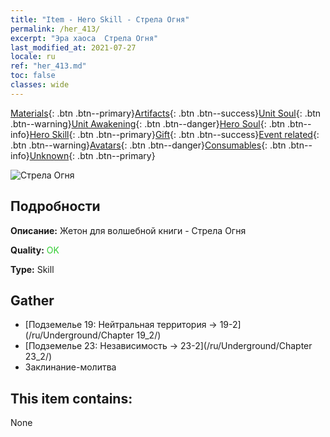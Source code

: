 ```yaml
---
title: "Item - Hero Skill - Стрела Огня"
permalink: /her_413/
excerpt: "Эра хаоса  Стрела Огня"
last_modified_at: 2021-07-27
locale: ru
ref: "her_413.md"
toc: false
classes: wide
---
```

 [Materials](/ItemsRU/){: .btn .btn--primary}[Artifacts](/ItemsRU/Artifacts/){: .btn .btn--success}[Unit Soul](/ItemsRU/UnitSoul/){: .btn .btn--warning}[Unit Awakening](/ItemsRU/UnitAwakening/){: .btn .btn--danger}[Hero Soul](/ItemsRU/HeroSoul/){: .btn .btn--info}[Hero Skill](/ItemsRU/HeroSkill/){: .btn .btn--primary}[Gift](/ItemsRU/Gift/){: .btn .btn--success}[Event related](/ItemsRU/Events/){: .btn .btn--warning}[Avatars](/ItemsRU/Avatars/){: .btn .btn--danger}[Consumables](/ItemsRU/Consumables/){: .btn .btn--info}[Unknown](/ItemsRU/Unknown/){: .btn .btn--primary}

 ![Стрела Огня](/images/t/ps_liehuoshenjian.png)

## Подробности
 **Описание:** Жетон для волшебной книги - Стрела Огня

 **Quality:** <span style="color: #32CD32">OK</span>

 **Type:** Skill

## Gather

*    [Подземелье 19: Нейтральная территория -> 19-2](/ru/Underground/Chapter 19_2/) 
*    [Подземелье 23: Независимость -> 23-2](/ru/Underground/Chapter 23_2/) 
*    Заклинание-молитва 

## This item contains:

  None

